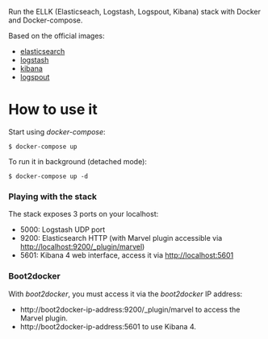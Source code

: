 Run the ELLK (Elasticseach, Logstash, Logspout, Kibana) stack with Docker and Docker-compose.

Based on the official images:

* [elasticsearch](https://registry.hub.docker.com/_/elasticsearch/)
* [logstash](https://registry.hub.docker.com/_/logstash/)
* [kibana](https://registry.hub.docker.com/_/kibana/)
* [logspout](https://registry.hub.docker.com/u/gliderlabs/logspout/)

# How to use it

Start using *docker-compose*:

```
$ docker-compose up
```

To run it in background (detached mode):

```
$ docker-compose up -d
```

### Playing with the stack

The stack exposes 3 ports on your localhost:

* 5000: Logstash UDP port
* 9200: Elasticsearch HTTP (with Marvel plugin accessible via [http://localhost:9200/_plugin/marvel](http://localhost:9200/_plugin/marvel))
* 5601: Kibana 4 web interface, access it via [http://localhost:5601](http://localhost:5601)


### Boot2docker

With *boot2docker*, you must access it via the *boot2docker* IP address:
* http://boot2docker-ip-address:9200/_plugin/marvel to access the Marvel plugin.
* http://boot2docker-ip-address:5601 to use Kibana 4.
